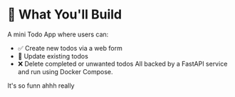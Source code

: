 # 🧩 What You'll Build
A mini Todo App where users can:
- ✅ Create new todos via a web form
- 🔁 Update existing todos
- ❌ Delete completed or unwanted todos
All backed by a FastAPI service and run using Docker Compose.

It's so funn ahhh
really
